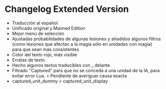 Changelog Extended Version
=========
- Traducción al español
- Unificado original y Maimed Edition
- Mejor menú de selección
- Ajustadas probabilidades de algunas lesiones y añadidos algunos filtros (como lesiones que afectan a la magia sólo en unidades con magia) para que sean más consistentes
- Color del texto rojo, más visible
- Erratas de texto
- Hecho algunos textos traducibles con _ delante
- Filtrado "Captured" para que no se conceda a una unidad de la IA, para evitar error Lua. > Pendiente de averiguar causa exacta
- captured_unit_dummy > captured_unit_display